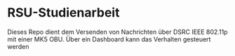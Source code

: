 # RSU-Studienarbeit
Dieses Repo dient dem Versenden von Nachrichten über DSRC IEEE 802.11p mit einer MK5 OBU.
Über ein Dashboard kann das Verhalten gesteuert werden
